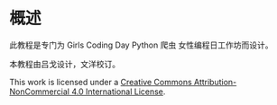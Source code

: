 # 概述

此教程是专门为 Girls Coding Day Python 爬虫 女性编程日工作坊而设计。


本教程由吕戈设计，文洋校订。

This work is licensed under a [Creative Commons Attribution-NonCommercial 4.0 International License](http://creativecommons.org/licenses/by-nc/4.0/).